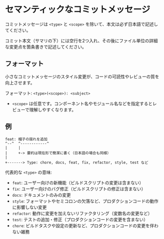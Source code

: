 # セマンティックなコミットメッセージ

コミットメッセージは `<type>` と `<scope>` を除いて、本文は必ず日本語で記述してください。

コミット本文（サマリの下）には空行を2つ入れ、その後にファイル単位の詳細な変更点を箇条書きで記述してください。

## フォーマット

小さなコミットメッセージのスタイル変更が、コードの可読性やレビューの質を向上させます。

フォーマット: `<type>(<scope>): <subject>`

- `<scope>` は任意です。コンポーネント名やモジュール名などを指定するとレビューで理解しやすくなります。

## 例

```text
feat: 帽子の揺れを追加
^--^  ^------------^
|     |
|     +-> 要約は現在形で簡潔に書く（日本語の場合も同様）
|
+-------> Type: chore, docs, feat, fix, refactor, style, test など
```

代表的な `<type>` の意味:

- `feat`: ユーザー向けの新機能（ビルドスクリプトの変更は含まない）
- `fix`: ユーザー向けのバグ修正（ビルドスクリプトの修正は含まない）
- `docs`: ドキュメントのみの変更
- `style`: フォーマットやセミコロンの欠落など、プロダクションコードの動作に影響しない変更
- `refactor`: 動作に変更を加えないリファクタリング（変数名の変更など）
- `test`: テストの追加・修正（プロダクションコードの変更を含まない）
- `chore`: ビルドタスクや設定の更新など、プロダクションコードの変更を伴わない雑務
